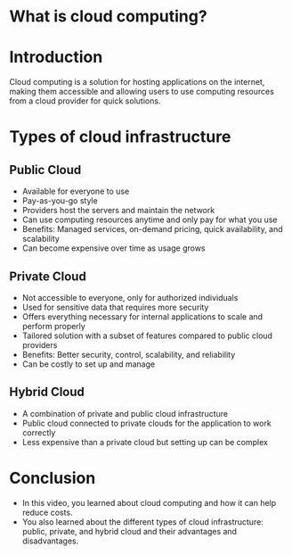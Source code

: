 # What is cloud computing?

# Introduction

Cloud computing is a solution for hosting applications on the internet, making them accessible and allowing users to use computing resources from a cloud provider for quick solutions.

# Types of cloud infrastructure

## Public Cloud

- Available for everyone to use
- Pay-as-you-go style
- Providers host the servers and maintain the network
- Can use computing resources anytime and only pay for what you use
- Benefits: Managed services, on-demand pricing, quick availability, and scalability
- Can become expensive over time as usage grows

## Private Cloud

- Not accessible to everyone, only for authorized individuals
- Used for sensitive data that requires more security
- Offers everything necessary for internal applications to scale and perform properly
- Tailored solution with a subset of features compared to public cloud providers
- Benefits: Better security, control, scalability, and reliability
- Can be costly to set up and manage

## Hybrid Cloud

- A combination of private and public cloud infrastructure
- Public cloud connected to private clouds for the application to work correctly
- Less expensive than a private cloud but setting up can be complex

# Conclusion

- In this video, you learned about cloud computing and how it can help reduce costs.
- You also learned about the different types of cloud infrastructure: public, private, and hybrid cloud and their advantages and disadvantages.